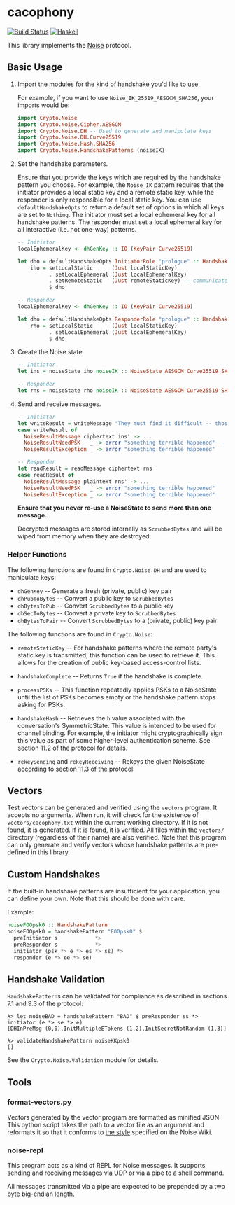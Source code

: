 # cacophony

[![Build Status](https://travis-ci.org/centromere/cacophony.svg?branch=master)](https://travis-ci.org/centromere/cacophony)
[![Haskell](http://b.repl.ca/v1/language-haskell-blue.png)](http://www.haskell.org)

This library implements the [Noise](https://noiseprotocol.org) protocol.

## Basic Usage

1. Import the modules for the kind of handshake you'd like to use.

   For example, if you want to use `Noise_IK_25519_AESGCM_SHA256`, your imports would be:

   ```haskell
   import Crypto.Noise
   import Crypto.Noise.Cipher.AESGCM
   import Crypto.Noise.DH -- Used to generate and manipulate keys
   import Crypto.Noise.DH.Curve25519
   import Crypto.Noise.Hash.SHA256
   import Crypto.Noise.HandshakePatterns (noiseIK)
   ```

2. Set the handshake parameters.

   Ensure that you provide the keys which are required by the handshake pattern you choose. For example,
   the `Noise_IK` pattern requires that the initiator provides a local static key and a remote static key,
   while the responder is only responsible for a local static key. You can use `defaultHandshakeOpts` to
   return a default set of options in which all keys are set to `Nothing`. The initiator must set a
   local ephemeral key for all handshake patterns. The responder must set a local ephemeral key for all
   interactive (i.e. not one-way) patterns.

   ```haskell
   -- Initiator
   localEphemeralKey <- dhGenKey :: IO (KeyPair Curve25519)

   let dho = defaultHandshakeOpts InitiatorRole "prologue" :: HandshakeOpts Curve25519
       iho = setLocalStatic      (Just localStaticKey)
             . setLocalEphemeral (Just localEphemeralKey)
             . setRemoteStatic   (Just remoteStaticKey) -- communicated out-of-band
             $ dho

   -- Responder
   localEphemeralKey <- dhGenKey :: IO (KeyPair Curve25519)

   let dho = defaultHandshakeOpts ResponderRole "prologue" :: HandshakeOpts Curve25519
       rho = setLocalStatic      (Just localStaticKey)
             . setLocalEphemeral (Just localEphemeralKey)
             $ dho
   ```

3. Create the Noise state.

   ```haskell
   -- Initiator
   let ins = noiseState iho noiseIK :: NoiseState AESGCM Curve25519 SHA256

   -- Responder
   let rns = noiseState rho noiseIK :: NoiseState AESGCM Curve25519 SHA256
   ```

4. Send and receive messages.

   ```haskell
   -- Initiator
   let writeResult = writeMessage "They must find it difficult -- those who have taken authority as the truth, rather than truth as the authority." ins
   case writeResult of
     NoiseResultMessage ciphertext ins' -> ...
     NoiseResultNeedPSK   _ -> error "something terrible happened" -- will never happen in Noise_IK
     NoiseResultException _ -> error "something terrible happened"

   -- Responder
   let readResult = readMessage ciphertext rns
   case readResult of
     NoiseResultMessage plaintext rns' -> ...
     NoiseResultNeedPSK   _ -> error "something terrible happened"
     NoiseResultException _ -> error "something terrible happened"
   ```

   **Ensure that you never re-use a NoiseState to send more than one message.**

   Decrypted messages are stored internally as `ScrubbedBytes` and will be wiped from memory when they are
   destroyed.

### Helper Functions

The following functions are found in `Crypto.Noise.DH` and are used to manipulate keys:

  * `dhGenKey` -- Generate a fresh (private, public) key pair
  * `dhPubToBytes` -- Convert a public key to `ScrubbedBytes`
  * `dhBytesToPub` -- Convert `ScrubbedBytes` to a public key
  * `dhSecToBytes` -- Convert a private key to `ScrubbedBytes`
  * `dhBytesToPair` -- Convert `ScrubbedBytes` to a (private, public) key pair

The following functions are found in `Crypto.Noise`:

  * `remoteStaticKey` -- For handshake patterns where the remote party's static key is transmitted, this function
    can be used to retrieve it. This allows for the creation of public key-based access-control lists.

  * `handshakeComplete` -- Returns `True` if the handshake is complete.

  * `processPSKs` -- This function repeatedly applies PSKs to a NoiseState until the list of PSKs becomes empty
    or the handshake pattern stops asking for PSKs.

  * `handshakeHash` -- Retrieves the `h` value associated with the conversation's SymmetricState. This value is
    intended to be used for channel binding. For example, the initiator might cryptographically sign this value
    as part of some higher-level authentication scheme. See section 11.2 of the protocol for details.

  * `rekeySending` and `rekeyReceiving` -- Rekeys the given NoiseState according to section 11.3 of the protocol.

## Vectors

Test vectors can be generated and verified using the `vectors` program. It accepts no arguments. When run,
it will check for the existence of `vectors/cacophony.txt` within the current working directory. If it is not
found, it is generated. If it is found, it is verified. All files within the `vectors/` directory (regardless
of their name) are also verified. Note that this program can only generate and verify vectors whose handshake
patterns are pre-defined in this library.

## Custom Handshakes

If the built-in handshake patterns are insufficient for your application, you can define your own. Note that
this should be done with care.

Example:

```haskell
noiseFOOpsk0 :: HandshakePattern
noiseFOOpsk0 = handshakePattern "FOOpsk0" $
  preInitiator s            *>
  preResponder s            *>
  initiator (psk *> e *> es *> ss) *>
  responder (e *> ee *> se)
```

## Handshake Validation

`HandshakePattern`s can be validated for compliance as described in sections 7.1 and 9.3 of the protocol:

```
λ> let noiseBAD = handshakePattern "BAD" $ preResponder ss *> initiator (e *> se *> e)
[DHInPreMsg (0,0),InitMultipleETokens (1,2),InitSecretNotRandom (1,3)]

λ> validateHandshakePattern noiseKKpsk0
[]
```

See the `Crypto.Noise.Validation` module for details.

## Tools

### format-vectors.py

Vectors generated by the vector program are formatted as minified JSON. This python script takes the path
to a vector file as an argument and reformats it so that it conforms to
[the style](https://github.com/noiseprotocol/noise_wiki/wiki/Test-vectors) specified on the Noise Wiki.

### noise-repl

This program acts as a kind of REPL for Noise messages. It supports sending and receiving messages via UDP
or via a pipe to a shell command.

All messages transmitted via a pipe are expected to be prepended by a two byte big-endian length.
